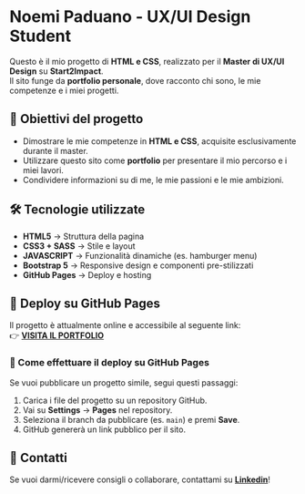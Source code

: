 # Noemi Paduano - UX/UI Design Student  

Questo è il mio progetto di **HTML e CSS**, realizzato per il **Master di UX/UI Design** su **Start2Impact**.  
Il sito funge da **portfolio personale**, dove racconto chi sono, le mie competenze e i miei progetti.  

## 🎯 Obiettivi del progetto  
- Dimostrare le mie competenze in **HTML e CSS**, acquisite esclusivamente durante il master.  
- Utilizzare questo sito come **portfolio** per presentare il mio percorso e i miei lavori.  
- Condividere informazioni su di me, le mie passioni e le mie ambizioni.  

## 🛠️ Tecnologie utilizzate  
- **HTML5** → Struttura della pagina  
- **CSS3 + SASS** → Stile e layout 
- **JAVASCRIPT** → Funzionalità dinamiche (es. hamburger menu)
- **Bootstrap 5** → Responsive design e componenti pre-stilizzati  
- **GitHub Pages** → Deploy e hosting  

## 🚀 Deploy su GitHub Pages  
Il progetto è attualmente online e accessibile al seguente link:  
👉 **[VISITA IL PORTFOLIO](https://noemipaduano.github.io/Noemi-Paduano/)**  

### 📌 Come effettuare il deploy su GitHub Pages  
Se vuoi pubblicare un progetto simile, segui questi passaggi:  
1. Carica i file del progetto su un repository GitHub.  
2. Vai su **Settings** → **Pages** nel repository. 
3. Seleziona il branch da pubblicare (es. `main`) e premi **Save**.  
4. GitHub genererà un link pubblico per il sito.  

## 📩 Contatti  
Se vuoi darmi/ricevere consigli o collaborare, contattami su **[Linkedin](https://www.linkedin.com/in/noemi-paduano-12a832300)**!  
